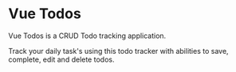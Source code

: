 # Vue Todos

Vue Todos is a CRUD Todo tracking application.

Track your daily task's using this todo tracker with abilities to save, complete, edit and delete todos.

